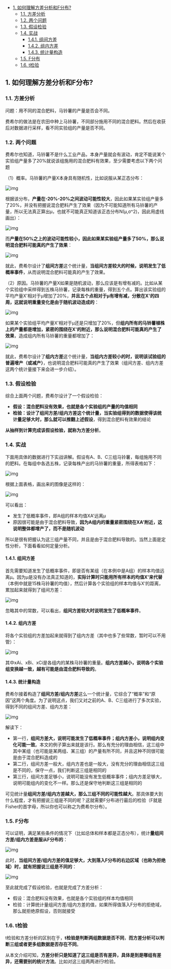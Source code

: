 - [1. 如何理解方差分析和F分布?](#1-如何理解方差分析和f分布)
  - [1.1. 方差分析](#11-方差分析)
  - [1.2. 两个问题](#12-两个问题)
  - [1.3. 假设检验](#13-假设检验)
  - [1.4. 实战](#14-实战)
    - [1.4.1. 组间方差](#141-组间方差)
    - [1.4.2. 组内方差](#142-组内方差)
    - [1.4.3. 统计量构造](#143-统计量构造)
  - [1.5. F分布](#15-f分布)
  - [1.6. t检验](#16-t检验)

## 1. 如何理解方差分析和F分布?

### 1.1. 方差分析

问题：用不同的混合肥料，马铃薯的产量是否会不同。

费希尔的做法是在农田中种上马铃薯，不同部分施用不同的混合肥料。然后在收获后对数据进行采样，看不同实验组的产量是否不同。


### 1.2. 两个问题

费希尔也知道，马铃薯不是什么工业产品，本身产量就会有波动，肯定不能说某个实验组产量多了20%就说该组施用的混合肥料有效果，至少需要考虑以下两个问题

（1）概率。马铃薯的产量X本身具有随机性，比如说服从某正态分布：

![img](http://img.uwayfly.com/article_mike_20200613232447_e5934fa069bc.png)


根据该分布，**产量在-20%-20%之间波动可能性较大**，因此如果某实验组产量多了20%，并没有把握说混合肥料产生了效果（因为不可能知道所有马铃薯的产量，所以无法真正算出μ，也就不可能真正知道该正态分布N(μ,σ^2)，因此用虚线画出）：

![img](http://img.uwayfly.com/article_mike_20200613232646_92ee8de9892b.png)


而**产量在50%之上的波动可能性较小，因此如果某实验组产量多了50%，那么说明混合肥料可能真的产生了效果**：

![img](http://img.uwayfly.com/article_mike_20200613232720_a758697244e0.png)



就此，费希尔设计了**组间方差**这个统计量，**当组间方差较大的时候，说明发生了低概率事件**，从而说明混合肥料可能真的产生了效果。



（2）原因。马铃薯的产量X如果是随机波动，那么应该是有增有减的。比如从某个实验组中采样得到五株马铃薯，记录每株的重量，得到五个点。算出该实验组的平均产量X'相对于μ增加了20%，**并且五个点相对于μ有增有减，分散在X'的四周，这就说明重量变化是由于随机波动造成的**：

![img](http://img.uwayfly.com/article_mike_20200613232857_b3bf34159c88.png)



如果某个实验组平均产量X'相对于μ还是只增加了20%，但**组内所有的马铃薯植株上的产量都是增加，紧密的围绕在X'的附近，那么说明混合肥料可能真的产生了效果**，造成组内所有马铃薯的重量都增加了：

![img](http://img.uwayfly.com/article_mike_20200613233001_1b3213236cc3.png)



就此，费希尔设计了**组内方差**这个统计量，**当组内方差较小的时，说明该试验组的普遍增产（或减产）**，也说明混合肥料可能真的产生了效果（组间方差、组内方差这两个统计量接下来会进一步介绍）。


### 1.3. 假设检验

综合上面两个问题，费希尔设计了一个假设检验：

- **假设：混合肥料没有效果，也就是各个实验组的产量的均值相同**
- **检验：设计了组间方差/组内方差这个统计量，当实验组得到的数据使得该统计量足够大时，那么就可以推翻上述假设**，得到混合肥料有效果的结论

**从抽样到计算完成该假设检验，就称为方差分析**。

### 1.4. 实战

下面用具体的数据进行下实战讲解。假设有A、B、C三组马铃薯，每组施用不同的肥料。在每组中各选五株，记录每株产出的马铃薯的重量，所得表格如下：

![img](http://img.uwayfly.com/article_mike_20200613233405_31bc59b85d53.png)


根据上面表格，画出来的图像是这样的：

![img](http://img.uwayfly.com/article_mike_20200613233416_bd33ca68605e.png)


可以看出：

- 发生了低概率事件，即A组的样本均值XA'远离μ
- 原因很可能是由于混合肥料导致，**因为A组内的重量紧密围绕在XA'附近，这说明整体都增产了，而不是随机波动**

所以是很有把握认为这三组产量不同，并且是由于混合肥料导致的。当然上面是定性分析，下面看看如何定量分析。

#### 1.4.1. 组间方差

首先需要知道发生了低概率事件，即是否有某组（在本例中是A组）的样本均值远离μ。因为μ是没有办法真正知道的，**实际计算时只能用所有样本的均值X'来代替**（本例中就是15株马铃薯的均值），然后计算各个实验组的样本均值与X‘的距离，累加起来就得到了组间方差：

![img](http://img.uwayfly.com/article_mike_20200613233712_f9f22ec6028d.png)



忽略其中的常数，可以看出，**组间方差较大时说明发生了低概率事件**。



#### 1.4.2. 组内方差

将各个实验组的方差加起来就得到了组内方差（其中也多了些常数，暂时可以不用管）：

![img](http://img.uwayfly.com/article_mike_20200613233805_4ab49f73e26b.png)


其中xAi、xBi、xCi是各组内的某株马铃薯的重量。**组内方差越小，说明各个实验组变换越一致，越有可能是由混合肥料导致的**。


#### 1.4.3. 统计量构造

费希尔接着构造了**组间方差/组内方差**这么一个统计量，它综合了“概率”和“原因”这两个角度。为了说明这点，我们又对之前的A、B、C三组进行了多次实验，得到不同的组间方差、组内方差：

![img](http://img.uwayfly.com/article_mike_20200613234019_14564d10c0e6.png)



解读下：

- 第一行，**组间方差大，说明可能发生了低概率事件；组内方差小，说明组内变化可能一致**。本文的例子算出来就是该行。那么有充分的理由相信，这三组中其中某组（也可能是某两组、某三组）的产量有所不同，并且这种不同很可能是由于混合肥料造成的
- 第二行，组间方差一般大，组内方差也是一般大，没有充分的理由相信这三组是不同的，保守一点，我们判断这三组是相同的
- 第三行，组间方差足够小，说明可能没有发生低概率事件；组内方差足够大，说明可能组内的变化不一样。那么还是保守地判断这三组是相同的

可见统计量**组间方差/组内方差越大，那么三组不同的可能性越大**。那具体要大到什么程度，才有把握说三组是不同的呢？这就需要F分布进行最后的检验（F就是Fisher的首字母，所以你也可以称之为费希尔分布）。


### 1.5. F分布

可以证明，满足某些条件的情况下（比如总体和样本都是正态分布），统计**量组间方差/组内方差是服从F分布的**：

![img](http://img.uwayfly.com/article_mike_20200613234250_b74b31ea22ef.png)



此时，**当组间方差/组内方差的值足够大，大到落入F分布的右边区域（也称为拒绝域）时，就有把握说三组是不同的**：

![img](http://img.uwayfly.com/article_mike_20200613234238_6e3424159b75.png)



至此就完成了假设检验，也就是完成了方差分析：



- 假设：混合肥料没有效果，也就是各个实验组的样本均值相同
- 检验：计算统计量组间方差/组内方差的值，如果所得值落入F分布的拒绝域，那么就拒绝原假设，否则就接受



### 1.6. t检验

t检验和方差分析的区别在于，**t检验是判断两组数据是否不同**，**而方差分析可以判断三组或者更多组数据是否存在不同**。

从本文介绍可知，**方差分析只是知道了这三组是否有差异，具体是到是哪组有差异，还需要别的统计方法**。比如对这三组两两进行t检验。
